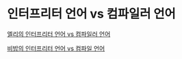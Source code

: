 # 인터프리터 언어 vs 컴파일러 언어

[엘리의 인터프리터 언어 vs 컴파일러 언어](elly-interpreter-vs-compiler.md)

[비밥의 인터프리터 언어 vs 컴파일 언어](bebop.md)